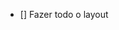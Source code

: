- [] Fazer todo o layout
<!-- 
Registrar meu saldo total
Registrar minhas dispezas
Registrar quanto do meu saldo atual deve ser investido em x coisas até o dia 1 do próximo mês
Se minhas dispezas consumirem mais que 70% do meu saldo total ele deve me alertar
Ele deve consultar para verificar quanto eu terei se comprar x coisa 
-->